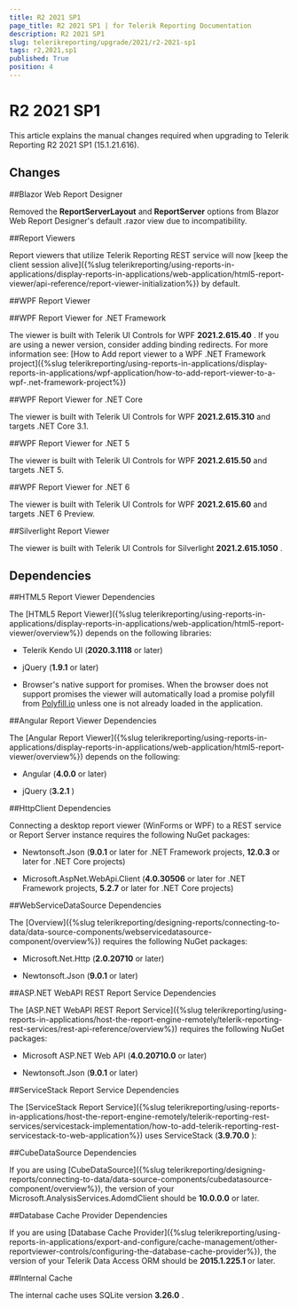 ```yaml
---
title: R2 2021 SP1
page_title: R2 2021 SP1 | for Telerik Reporting Documentation
description: R2 2021 SP1
slug: telerikreporting/upgrade/2021/r2-2021-sp1
tags: r2,2021,sp1
published: True
position: 4
---
```


# R2 2021 SP1



This article explains the manual changes required when upgrading to Telerik Reporting R2 2021 SP1 (15.1.21.616).

## Changes

##Blazor Web Report Designer

Removed the __ReportServerLayout__  and __ReportServer__  options from Blazor Web Report Designer's default .razor view due to incompatibility.               

##Report Viewers

Report viewers that utilize Telerik Reporting REST service will now                  [keep the client session alive]({%slug telerikreporting/using-reports-in-applications/display-reports-in-applications/web-application/html5-report-viewer/api-reference/report-viewer-initialization%}) by default.               

##WPF Report Viewer

##WPF Report Viewer for .NET Framework

The viewer is built with Telerik UI Controls for WPF __2021.2.615.40__ .                     If you are using a newer version, consider adding binding redirects. For more information see:                     [How to Add report viewer to a WPF .NET Framework project]({%slug telerikreporting/using-reports-in-applications/display-reports-in-applications/wpf-application/how-to-add-report-viewer-to-a-wpf-.net-framework-project%})

##WPF Report Viewer for .NET Core

The viewer is built with Telerik UI Controls for WPF __2021.2.615.310__  and targets .NET Core 3.1.                   

##WPF Report Viewer for .NET 5

The viewer is built with Telerik UI Controls for WPF __2021.2.615.50__  and targets .NET 5.                   

##WPF Report Viewer for .NET 6

The viewer is built with Telerik UI Controls for WPF __2021.2.615.60__  and targets .NET 6 Preview.                   

##Silverlight Report Viewer

The viewer is built with Telerik UI Controls for Silverlight __2021.2.615.1050__ .               

## Dependencies

##HTML5 Report Viewer Dependencies

The [HTML5 Report Viewer]({%slug telerikreporting/using-reports-in-applications/display-reports-in-applications/web-application/html5-report-viewer/overview%}) depends on the following libraries:               

* Telerik Kendo UI (__2020.3.1118__  or later)                   

* jQuery (__1.9.1__  or later)                   

* Browser's native support for promises. When the browser does not support promises                     the viewer will automatically load a promise polyfill from [Polyfill.io](https://polyfill.io) unless one is not already loaded in the application.                   

##Angular Report Viewer Dependencies

The [Angular Report Viewer]({%slug telerikreporting/using-reports-in-applications/display-reports-in-applications/web-application/html5-report-viewer/overview%}) depends on the following:               

* Angular (__4.0.0__  or later)                   

* jQuery (__3.2.1__ )                   

##HttpClient Dependencies

Connecting a desktop report viewer (WinForms or WPF) to a REST service or Report Server instance requires the following NuGet packages:               

* Newtonsoft.Json (__9.0.1__  or later for .NET Framework projects, __12.0.3__  or later for .NET Core projects)                   

* Microsoft.AspNet.WebApi.Client (__4.0.30506__  or later for .NET Framework projects, __5.2.7__  or later for .NET Core projects)                   

##WebServiceDataSource Dependencies

The [Overview]({%slug telerikreporting/designing-reports/connecting-to-data/data-source-components/webservicedatasource-component/overview%}) requires the following NuGet packages:               

* Microsoft.Net.Http (__2.0.20710__  or later)                   

* Newtonsoft.Json (__9.0.1__  or later)                   

##ASP.NET WebAPI REST Report Service Dependencies

The [ASP.NET WebAPI REST Report Service]({%slug telerikreporting/using-reports-in-applications/host-the-report-engine-remotely/telerik-reporting-rest-services/rest-api-reference/overview%}) requires the following NuGet packages:               

* Microsoft ASP.NET Web API (__4.0.20710.0__  or later)                   

* Newtonsoft.Json (__9.0.1__  or later)                   

##ServiceStack Report Service Dependencies

The [ServiceStack Report Service]({%slug telerikreporting/using-reports-in-applications/host-the-report-engine-remotely/telerik-reporting-rest-services/servicestack-implementation/how-to-add-telerik-reporting-rest-servicestack-to-web-application%}) uses                 ServiceStack (__3.9.70.0__ ):               

##CubeDataSource Dependencies

If you are using [CubeDataSource]({%slug telerikreporting/designing-reports/connecting-to-data/data-source-components/cubedatasource-component/overview%}), the version of your                 Microsoft.AnalysisServices.AdomdClient should be __10.0.0.0__  or later.               

##Database Cache Provider Dependencies

If you are using [Database Cache Provider]({%slug telerikreporting/using-reports-in-applications/export-and-configure/cache-management/other-reportviewer-controls/configuring-the-database-cache-provider%}), the version of your                 Telerik Data Access ORM should be __2015.1.225.1__  or later.               

##Internal Cache

The internal cache uses SQLite version __3.26.0__ .               
